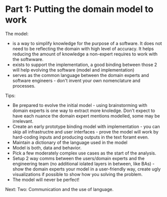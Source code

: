 # Part 1: Putting the domain model to work

The model:
- is a way to simplify knowledge for the purpose of a software. It does not need to be reflecting the domain with high level of accuracy. It helps reducing the amount of knowledge a non-expert requires to work with the softwware.
- exists to support the implementation, a good binding between those 2 will help evolving the software (model and implementation)
- serves as the common language between the domain experts and software engineers - don't invent your own nomenclature and processes.

Tips:
- Be prepared to evolve the initial model - using brainstorming with domain experts is one way to extract more knoledge. Don't expect to have each nuance the domain expert mentions modelled, some may be irrelevant.
- Create an early prototype binding model with implementation - you can skip all infrastructre and user interfaces - prove the model will work by hard-coding inputs and producing outputs in the text foramt even.
- Maintain a dictionary of the language used in the model
- Model is both, data and behavior.
- Pick a few moderately complex use cases as the start of the analysis.
- Setup 2 way comms between the users/domain experts and the engineering team (no additional iolated layers in between, like BAs) - show the domain experts your model in a user-friendly way, create ugly visualizations if possible to show how you solving the problem.
- The model will never be perfect!

Next: Two: Communication and the use of language.
